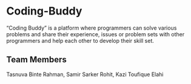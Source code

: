 # Coding-Buddy
“Coding Buddy” is a platform where programmers can solve various problems and share their experience, issues or problem sets with other programmers and help each other to develop their skill set.

## Team Members
 Tasnuva Binte Rahman,
 Samir Sarker Rohit,
 Kazi Toufique Elahi
